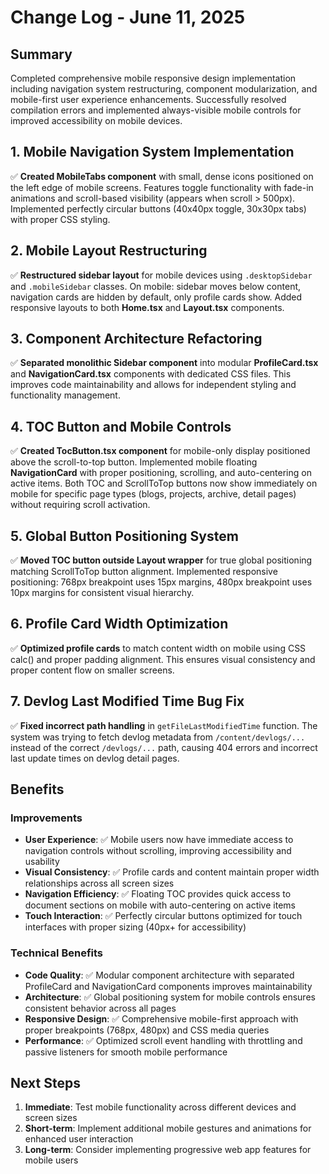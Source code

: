 <!-- 
FORMATTING REQUIREMENTS:
1. Maintain proper heading hierarchy:
   - Level 1 (#): Document title only (# Change Log - June 11, 2025)
   - Level 2 (##): Major sections and numbered changes
     * Top-level sections: ## Summary, ## Benefits, ## Next Steps
     * Numbered changes: ## 1. Feature/Fix Title, ## 2. Another Change, etc.
   - Level 3 (###): Subsections within major sections
     * Under Benefits: ### Improvements, ### Technical Benefits
     * Can be used for detailed breakdowns within numbered changes if needed
   - Level 4 (####): Minor details if needed for deeper analysis

2. Required structure:
   - ## Summary: Brief overview of the day's development work
   - Numbered changes: ## 1., ## 2., etc. with concise but comprehensive descriptions
   - ## Benefits: Organized into ### Improvements and ### Technical Benefits
   - ## Next Steps: Numbered list with Immediate, Short-term, and Long-term priorities

3. Content guidelines:
   - Use bold (**text**) for important terms, file names, and key concepts
   - Include checkmarks (✅) for completed items and measurable results
   - Keep descriptions concise but comprehensive for stakeholder communication
   - Focus on user-facing changes and business impact
   - Maintain consistency with corresponding developer log entries
-->
# Change Log - June 11, 2025

## Summary
Completed comprehensive mobile responsive design implementation including navigation system restructuring, component modularization, and mobile-first user experience enhancements. Successfully resolved compilation errors and implemented always-visible mobile controls for improved accessibility on mobile devices.

## 1. Mobile Navigation System Implementation
✅ **Created MobileTabs component** with small, dense icons positioned on the left edge of mobile screens. Features toggle functionality with fade-in animations and scroll-based visibility (appears when scroll > 500px). Implemented perfectly circular buttons (40x40px toggle, 30x30px tabs) with proper CSS styling.

## 2. Mobile Layout Restructuring  
✅ **Restructured sidebar layout** for mobile devices using `.desktopSidebar` and `.mobileSidebar` classes. On mobile: sidebar moves below content, navigation cards are hidden by default, only profile cards show. Added responsive layouts to both **Home.tsx** and **Layout.tsx** components.

## 3. Component Architecture Refactoring
✅ **Separated monolithic Sidebar component** into modular **ProfileCard.tsx** and **NavigationCard.tsx** components with dedicated CSS files. This improves code maintainability and allows for independent styling and functionality management.

## 4. TOC Button and Mobile Controls
✅ **Created TocButton.tsx component** for mobile-only display positioned above the scroll-to-top button. Implemented mobile floating **NavigationCard** with proper positioning, scrolling, and auto-centering on active items. Both TOC and ScrollToTop buttons now show immediately on mobile for specific page types (blogs, projects, archive, detail pages) without requiring scroll activation.

## 5. Global Button Positioning System
✅ **Moved TOC button outside Layout wrapper** for true global positioning matching ScrollToTop button alignment. Implemented responsive positioning: 768px breakpoint uses 15px margins, 480px breakpoint uses 10px margins for consistent visual hierarchy.

## 6. Profile Card Width Optimization
✅ **Optimized profile cards** to match content width on mobile using CSS calc() and proper padding alignment. This ensures visual consistency and proper content flow on smaller screens.

## 7. Devlog Last Modified Time Bug Fix
✅ **Fixed incorrect path handling** in `getFileLastModifiedTime` function. The system was trying to fetch devlog metadata from `/content/devlogs/...` instead of the correct `/devlogs/...` path, causing 404 errors and incorrect last update times on devlog detail pages.

## Benefits

### Improvements
- **User Experience**: ✅ Mobile users now have immediate access to navigation controls without scrolling, improving accessibility and usability
- **Visual Consistency**: ✅ Profile cards and content maintain proper width relationships across all screen sizes  
- **Navigation Efficiency**: ✅ Floating TOC provides quick access to document sections on mobile with auto-centering on active items
- **Touch Interaction**: ✅ Perfectly circular buttons optimized for touch interfaces with proper sizing (40px+ for accessibility)

### Technical Benefits
- **Code Quality**: ✅ Modular component architecture with separated ProfileCard and NavigationCard components improves maintainability
- **Architecture**: ✅ Global positioning system for mobile controls ensures consistent behavior across all pages
- **Responsive Design**: ✅ Comprehensive mobile-first approach with proper breakpoints (768px, 480px) and CSS media queries
- **Performance**: ✅ Optimized scroll event handling with throttling and passive listeners for smooth mobile performance

## Next Steps

1. **Immediate**: Test mobile functionality across different devices and screen sizes
2. **Short-term**: Implement additional mobile gestures and animations for enhanced user interaction
3. **Long-term**: Consider implementing progressive web app features for mobile users
